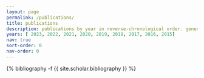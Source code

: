 ```yaml
---
layout: page
permalink: /publications/
title: publications
description: publications by year in reverse-chronological order. generated by jekyll-scholar.
years: [ 2023, 2022, 2021, 2020, 2019, 2018, 2017, 2016, 2015]
nav: true
sort-order: 0
nav-order: 0
---
```

<!-- _pages/publications.md -->
<div class="publications">

{% bibliography -f {{ site.scholar.bibliography }} %}

</div>
